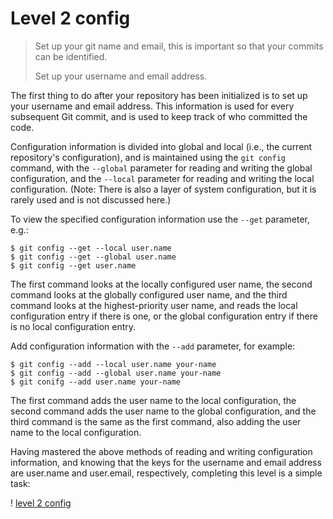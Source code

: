 
# Level 2 config

> Set up your git name and email, this is important so that your commits can be identified.
> 
> Set up your username and email address.

The first thing to do after your repository has been initialized is to set up your username and email address. This information is used for every subsequent Git commit, and is used to keep track of who committed the code.

Configuration information is divided into global and local (i.e., the current repository's configuration), and is maintained using the `git config` command, with the `--global` parameter for reading and writing the global configuration, and the `--local` parameter for reading and writing the local configuration. (Note: There is also a layer of system configuration, but it is rarely used and is not discussed here.)

To view the specified configuration information use the `--get` parameter, e.g.:

```
$ git config --get --local user.name
$ git config --get --global user.name
$ git config --get user.name
```

The first command looks at the locally configured user name, the second command looks at the globally configured user name, and the third command looks at the highest-priority user name, and reads the local configuration entry if there is one, or the global configuration entry if there is no local configuration entry.

Add configuration information with the `--add` parameter, for example:

```
$ git config --add --local user.name your-name
$ git config --add --global user.name your-name
$ git conifg --add user.name your-name
```

The first command adds the user name to the local configuration, the second command adds the user name to the global configuration, and the third command is the same as the first command, also adding the user name to the local configuration.

Having mastered the above methods of reading and writing configuration information, and knowing that the keys for the username and email address are user.name and user.email, respectively, completing this level is a simple task:

! [level 2 config](images/level-2-config.png)
